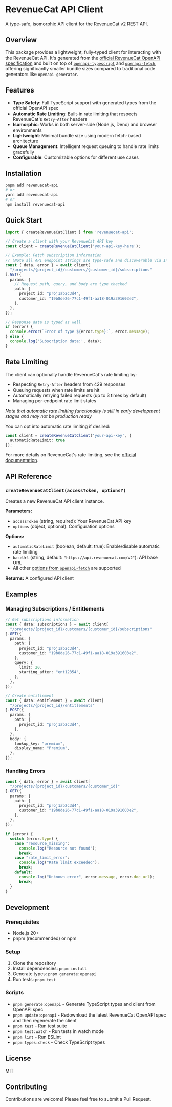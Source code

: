 # RevenueCat API Client

A type-safe, isomorphic API client for the RevenueCat v2 REST API.

## Overview

This package provides a lightweight, fully-typed client for interacting with the RevenueCat API. It's generated from the [official RevenueCat OpenAPI specification](https://www.revenuecat.com/docs/api-v2) and built on top of [`openapi-typescript`](https://openapi-ts.dev/) and [`openapi-fetch`](https://openapi-ts.dev/openapi-fetch/), offering significantly smaller bundle sizes compared to traditional code generators like `openapi-generator`.

## Features

- **Type Safety**: Full TypeScript support with generated types from the official OpenAPI spec
- **Automatic Rate Limiting**: Built-in rate limiting that respects RevenueCat's `Retry-After` headers
- **Isomorphic**: Works in both server-side (Node.js, Deno) and browser environments
- **Lightweight**: Minimal bundle size using modern fetch-based architecture
- **Queue Management**: Intelligent request queuing to handle rate limits gracefully
- **Configurable**: Customizable options for different use cases

## Installation

```bash
pnpm add revenuecat-api
# or
yarn add revenuecat-api
# or
npm install revenuecat-api
```

## Quick Start

```typescript
import { createRevenueCatClient } from 'revenuecat-api';

// Create a client with your RevenueCat API key
const client = createRevenueCatClient('your-api-key-here');

// Example: Fetch subscription information
// (Note all API endpoint strings are type-safe and discoverable via IntelliSense!)
const { data, error } = await client[
  "/projects/{project_id}/customers/{customer_id}/subscriptions"
].GET({
  params: {
    // Request path, query, and body are type checked
    path: {
      project_id: "proj1ab2c3d4",
      customer_id: "19b8de26-77c1-49f1-aa18-019a391603e2",
    },
  },
});

// Response data is typed as well
if (error) {
  console.error(`Error of type ${error.type}:`, error.message);
} else {
  console.log('Subscription data:', data);
}
```

## Rate Limiting

The client can optionally handle RevenueCat's rate limiting by:

- Respecting `Retry-After` headers from 429 responses
- Queuing requests when rate limits are hit
- Automatically retrying failed requests (up to 3 times by default)
- Managing per-endpoint rate limit states

_Note that automatic rate limiting functionality is still in early development stages and may not be production ready_

You can opt into automatic rate limiting if desired:

```typescript
const client = createRevenueCatClient('your-api-key', {
  automaticRateLimit: true
});
```

For more details on RevenueCat's rate limiting, see the [official documentation](https://www.revenuecat.com/docs/api-v2#tag/Rate-Limit).

## API Reference

### `createRevenueCatClient(accessToken, options?)`

Creates a new RevenueCat API client instance.

**Parameters:**

- `accessToken` (string, required): Your RevenueCat API key
- `options` (object, optional): Configuration options

**Options:**

- `automaticRateLimit` (boolean, default: true): Enable/disable automatic rate limiting
- `baseUrl` (string, default: `"https://api.revenuecat.com/v2"`): API base URL
- All other [options from `openapi-fetch`](https://openapi-ts.dev/openapi-fetch/api#createclient) are supported

**Returns:** A configured API client

## Examples

### Managing Subscriptions / Entitlements

```typescript
// Get subscriptions information
const { data: subscriptions } = await client[
  "/projects/{project_id}/customers/{customer_id}/subscriptions"
].GET({
  params: {
    path: {
      project_id: "proj1ab2c3d4",
      customer_id: "19b8de26-77c1-49f1-aa18-019a391603e2",
    },
    query: {
      limit: 20,
      starting_after: "ent12354",
    },
  },
});

// Create entitlement
const { data: entitlement } = await client[
  "/projects/{project_id}/entitlements"
].POST({
  params: {
    path: {
      project_id: "proj1ab2c3d4",
    },
  },
  body: {
    lookup_key: "premium",
    display_name: "Premium",
  },
});
```

### Handling Errors

```typescript
const { data, error } = await client[
  "/projects/{project_id}/customers/{customer_id}"
].GET({
  params: {
    path: {
      project_id: "proj1ab2c3d4",
      customer_id: "19b8de26-77c1-49f1-aa18-019a391603e2",
    },
  },
});

if (error) {
  switch (error.type) {
    case "resource_missing":
      console.log("Resource not found");
      break;
    case "rate_limit_error":
      console.log("Rate limit exceeded");
      break;
    default:
      console.log("Unknown error", error.message, error.doc_url);
      break;
  }
}
```

## Development

### Prerequisites

- Node.js 20+
- pnpm (recommended) or npm

### Setup

1. Clone the repository
2. Install dependencies: `pnpm install`
3. Generate types: `pnpm generate:openapi`
4. Run tests: `pnpm test`

### Scripts

- `pnpm generate:openapi` - Generate TypeScript types and client from OpenAPI spec
- `pnpm update:openapi` - Redownload the latest RevenueCat OpenAPI spec and then regenerate the client
- `pnpm test` - Run test suite
- `pnpm test:watch` - Run tests in watch mode
- `pnpm lint` - Run ESLint
- `pnpm types:check` - Check TypeScript types

## License

MIT

## Contributing

Contributions are welcome! Please feel free to submit a Pull Request.
